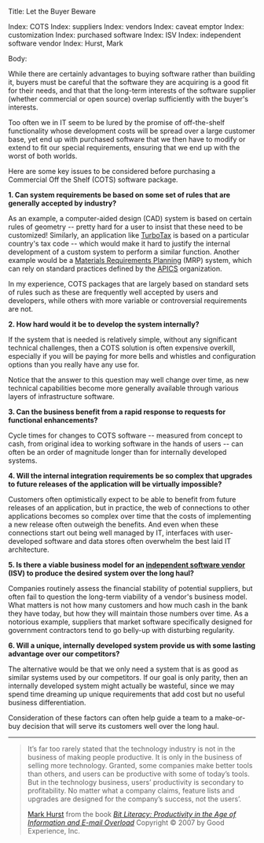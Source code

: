 Title: Let the Buyer Beware

Index: COTS
Index: suppliers
Index: vendors
Index: caveat emptor
Index: customization
Index: purchased software
Index: ISV
Index: independent software vendor
Index: Hurst, Mark

Body:

While there are certainly advantages to buying software rather than building it, buyers must be careful that the software they are acquiring is a good fit for their needs, and that that the long-term interests of the software supplier (whether commercial or open source) overlap sufficiently with the buyer's interests.

Too often we in IT seem to be lured by the promise of off-the-shelf functionality whose development costs will be spread over a large customer base, yet end up with purchased software that we then have to modify or extend to fit our special requirements, ensuring that we end up with the worst of both worlds.

Here are some key issues to be considered before purchasing a Commercial Off the Shelf (COTS) software package.

**1. Can system requirements be based on some set of rules that are generally accepted by industry?**

As an example, a computer-aided design (CAD) system is based on certain rules of geometry -- pretty hard for a user to insist that these need to be customized! Similarly, an application like <a href="http://www.turbotax.com" target="ref">TurboTax</a> is based on a particular country's tax code -- which would make it hard to justify the internal development of a custom system to perform a similar function. Another example would be a <a href="http://en.wikipedia.org/wiki/Material_requirements_planning" target="ref">Materials Requirements Planning</a> (MRP) system, which can rely on standard practices defined by the <a href="http://www.apics.org" target="ref">APICS</a> organization.

In my experience, COTS packages that are largely based on standard sets of rules such as these are frequently well accepted by users and developers, while others with more variable or controversial requirements are not.

**2. How hard would it be to develop the system internally?**

If the system that is needed is relatively simple, without any significant technical challenges, then a COTS solution is often expensive overkill, especially if you will be paying for more bells and whistles and configuration options than you really have any use for.

Notice that the answer to this question may well change over time, as new technical capabilities become more generally available through various layers of infrastructure software.

**3. Can the business benefit from a rapid response to requests for functional enhancements?**

Cycle times for changes to COTS software -- measured from concept to cash, from original idea to working software in the hands of users -- can often be an order of magnitude longer than for internally developed systems.

**4. Will the internal integration requirements be so complex that upgrades to future releases of the application will be virtually impossible?**

Customers often optimistically expect to be able to benefit from future releases of an application, but in practice, the web of connections to other applications becomes so complex over time that the costs of implementing a new release often outweigh the benefits. And even when these connections start out being well managed by IT, interfaces with user-developed software and data stores often overwhelm the best laid IT architecture.

**5. Is there a viable business model for an <a href="http://en.wikipedia.org/wiki/Independent_software_vendor" target="ref">independent software vendor</a> (ISV) to produce the desired system over the long haul?**

Companies routinely assess the financial stability of potential suppliers, but often fail to question the long-term viability of a vendor's business model. What matters is not how many customers and how much cash in the bank they have today, but how they will maintain those numbers over time. As a notorious example, suppliers that market software specifically designed for government contractors tend to go belly-up with disturbing regularity.

**6. Will a unique, internally developed system provide us with some lasting advantage over our competitors?**

The alternative would be that we only need a system that is as good as similar systems used by our competitors. If our goal is only parity, then an internally developed system might actually be wasteful, since we may spend time dreaming up unique requirements that add cost but no useful business differentiation.

Consideration of these factors can often help guide a team to a make-or-buy decision that will serve its customers well over the long haul.

----

<blockquote>
<p>
It&#8217;s far too rarely stated that the technology industry is not in the business of making people productive. It is only in the business of selling more technology. Granted, some companies make better tools than others, and users can be productive with some of today&#8217;s tools. But in the technology business, users&#8217; productivity is secondary to profitability. No matter what a company claims, feature lists and upgrades are designed for the company&#8217;s success, not the users&#8217;.</p>

<footer>
<a href="http://creativegood.com/mark-hurst/" target="ref">Mark Hurst</a> from the book <cite><a href="bibliography.html#hurst-2007">Bit Literacy: Productivity in the Age of Information and E-mail Overload</a></cite> Copyright &copy; 2007 by Good Experience, Inc.
</footer>
</blockquote>

